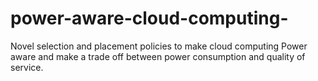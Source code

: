 # power-aware-cloud-computing-
Novel selection and placement policies to make cloud computing Power aware and make a trade off between power consumption and quality of service. 
